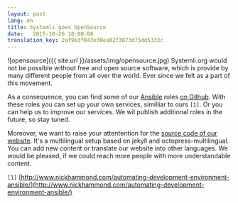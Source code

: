 ```yaml
---
layout: post 
lang: en 
title: Systemli goes OpenSource 
date:   2015-10-26 18:00:00
translation_key: 2af9e3f043e30ea02f3873d75dd5333c
---
```


![opensource]({{ site.url }}/assets/img/opensource.jpg)
Systemli.org would not be possible without free and open source software,
 which is provide by many different people from all over the world.
Ever since we felt as a part of this movement.

As a consequence, you can find some of our  [Ansible](http://www.ansible.com/) roles [on Github](https://github.com/systemli/).
With these roles you can set up your own services, similliar to ours `[1]`.
Or you can help us to improve our services.
We wil publish additional roles in the future, so stay tuned.

Moreover, we want to raise your attentention for the [source code of our website](https://github.com/systemli/systemli-website). It's a multilingual setup based on jekyll and octopress-multilingual.
You can add new content or translate our website into other languages.
We would be pleased, if we could reach more people with more understandable content.

`[1]` [http://www.nickhammond.com/automating-development-environment-ansible/](http://www.nickhammond.com/automating-development-environment-ansible/)

